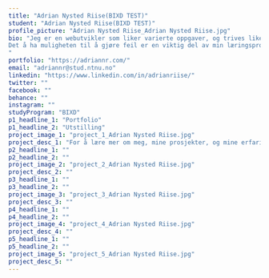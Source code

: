 ```yaml
---
title: "Adrian Nysted Riise(BIXD TEST)"
student: "Adrian Nysted Riise(BIXD TEST)"
profile_picture: "Adrian Nysted Riise_Adrian Nysted Riise.jpg"
bio: "Jeg er en webutvikler som liker varierte oppgaver, og trives like godt fremst som bakerst i web stacken. 
Det å ha muligheten til å gjøre feil er en viktig del av min læringsprosess, og jeg setter pris på utfordrende oppgaver som gir meg muligheten til å strekke meg.
"
portfolio: "https://adriannr.com/"
email: "adriannr@stud.ntnu.no"
linkedin: "https://www.linkedin.com/in/adrianriise/"
twitter: ""
facebook: ""
behance: ""
instagram: ""
studyProgram: "BIXD"
p1_headline_1: "Portfolio"
p1_headline_2: "Utstilling"
project_image_1: "project_1_Adrian Nysted Riise.jpg"
project_desc_1: "For å lære mer om meg, mine prosjekter, og mine erfaringer, kan du besøke min personlige nettside på https://adriannr.com/."
p2_headline_1: ""
p2_headline_2: ""
project_image_2: "project_2_Adrian Nysted Riise.jpg"
project_desc_2: ""
p3_headline_1: ""
p3_headline_2: ""
project_image_3: "project_3_Adrian Nysted Riise.jpg"
project_desc_3: ""
p4_headline_1: ""
p4_headline_2: ""
project_image_4: "project_4_Adrian Nysted Riise.jpg"
project_desc_4: ""
p5_headline_1: ""
p5_headline_2: ""
project_image_5: "project_5_Adrian Nysted Riise.jpg"
project_desc_5: ""
---
```

